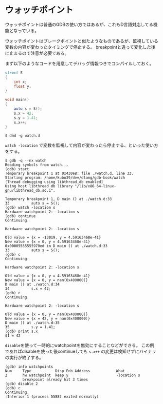 # ウォッチポイント

ウォッチポイントは普通のGDBの使い方ではあるが、これもD言語対応してる機能となっている。

ウォッチポイントはブレークポイントと似たようなものであるが、監視している変数の内容が変わったタイミングで停止する。
breakpointと違って変化した後に止まるので注意が必要である。

まず以下のようなコードを用意してデバッグ情報つきでコンパイルしておく。

```d
struct S
{
    int x;
    float y;
}

void main()
{
    auto s = S();
    s.x = 42;
    s.y = 1.41;
    s.x++;
}
```

```console
$ dmd -g watch.d
```

`watch -location` で変数を監視して内容が変わったら停止する、といった使い方をする。

```console
$ gdb -q --nx watch
Reading symbols from watch...
(gdb) start
Temporary breakpoint 1 at 0x430e8: file ./watch.d, line 33.
Starting program: /home/kubo39/dev/dlang/gdb-book/watch
[Thread debugging using libthread_db enabled]
Using host libthread_db library "/lib/x86_64-linux-gnu/libthread_db.so.1".

Temporary breakpoint 1, D main () at ./watch.d:33
33          auto s = S();
(gdb) watch -location s
Hardware watchpoint 2: -location s
(gdb) continue
Continuing.

Hardware watchpoint 2: -location s

Old value = {x = -13019, y = 4.59163468e-41}
New value = {x = 0, y = 4.59163468e-41}
0x00005555555970ed in D main () at ./watch.d:33
33          auto s = S();
(gdb) c
Continuing.

Hardware watchpoint 2: -location s

Old value = {x = 0, y = 4.59163468e-41}
New value = {x = 0, y = nan(0x400000)}
D main () at ./watch.d:34
34          s.x = 42;
(gdb) c
Continuing.

Hardware watchpoint 2: -location s

Old value = {x = 0, y = nan(0x400000)}
New value = {x = 42, y = nan(0x400000)}
D main () at ./watch.d:35
35          s.y = 1.41;
(gdb) print s.x
$1 = 42
```

`disable`を使って一時的にwatchpointを無効にすることなどができる。
この例であればdisableを使った後continueしても `s.x++` の変更は検知せずにバイナリの実行が終了する。

```console
(gdb) info watchpoints
Num     Type           Disp Enb Address            What
2       hw watchpoint  keep y                      -location s
        breakpoint already hit 3 times
(gdb) disable 2
(gdb) c
Continuing.
[Inferior 1 (process 5588) exited normally]
```
